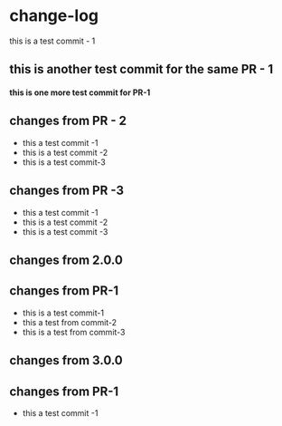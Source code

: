 # change-log 
this is a test commit - 1
## this is another test commit for the same PR - 1
#### this is one more test commit for PR-1


## changes from PR - 2
- this a test commit -1
- this is a test commit -2
- this is a test commit-3

## changes from PR -3 
- this a test commit -1
- this is a test commit -2
- this is a test commit -3

## changes from 2.0.0
## changes from PR-1
- this is a test commit-1
- this a test from commit-2
- this is a test from commit-3

  
## changes from 3.0.0
## changes from PR-1
- this a test commit -1
